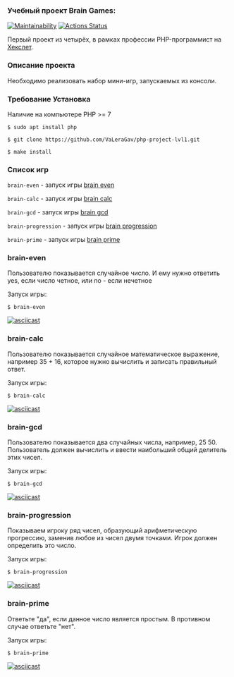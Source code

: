 ### Учебный проект Brain Games:
[![Maintainability](https://api.codeclimate.com/v1/badges/7710c557ac87bcc7fc0d/maintainability)](https://codeclimate.com/github/VaLeraGav/php-project-lvl1/maintainability)
[![Actions Status](https://github.com/VaLeraGav/php-project-lvl1/workflows/hexlet-check/badge.svg)](https://github.com/VaLeraGav/php-project-lvl1/actions)

Первый проект из четырёх, в рамках профессии PHP-программист на [Хекслет](https://ru.hexlet.io/professions/php).

### Описание проекта
Необходимо реализовать набор мини-игр, запускаемых из консоли.

### Требование Установка
Наличие на компьютере PHP >= 7
```
$ sudo apt install php

$ git clone https://github.com/VaLeraGav/php-project-lvl1.git

$ make install
```
### Список игр
`brain-even` - запуск игры [brain even](#brain-even)

`brain-calc` - запуск игры [brain calc](#brain-calc)

`brain-gcd` - запуск игры [brain gcd](#brain-gcd)

`brain-progression` - запуск игры [brain progression](#brain-progression)

`brain-prime` - запуск игры [brain prime](#brain-prime)


### brain-even
Пользователю показывается случайное число. И ему нужно ответить yes, если число четное, или no - если нечетное

Запуск игры:

```
$ brain-even
```
[![asciicast](https://asciinema.org/a/jxH7WvK4UfbEiftqeS5Z9N8yf.svg)](https://asciinema.org/a/jxH7WvK4UfbEiftqeS5Z9N8yf)
### brain-calc
Пользователю показывается случайное математическое выражение, например 35 + 16, которое нужно вычислить и записать правильный ответ.
 
Запуск игры:

```
$ brain-calc
```
[![asciicast](https://asciinema.org/a/Rej84BMaJNOOLKpqWBJcVKGpF.svg)](https://asciinema.org/a/Rej84BMaJNOOLKpqWBJcVKGpF)
### brain-gcd
Пользователю показывается два случайных числа, например, 25 50. Пользователь должен вычислить и ввести наибольший общий делитель этих чисел.

Запуск игры:

```
$ brain-gcd
```
[![asciicast](https://asciinema.org/a/CBTWOQqQTNBMCnVaJsEaQCkWT.svg)](https://asciinema.org/a/CBTWOQqQTNBMCnVaJsEaQCkWT)
### brain-progression
Показываем игроку ряд чисел, образующий арифметическую прогрессию, заменив любое из чисел двумя точками. Игрок должен определить это число.

Запуск игры:

```
$ brain-progression
```
[![asciicast](https://asciinema.org/a/5uwyl9UncQanCVV0bcSJyrQhB.svg)](https://asciinema.org/a/5uwyl9UncQanCVV0bcSJyrQhB)
### brain-prime
Ответьте "да", если данное число является простым. В противном случае ответьте "нет".

Запуск игры:
```
$ brain-prime
```
[![asciicast](https://asciinema.org/a/qK4MsU6czrxyp5L2nIuBrUQIf.svg)](https://asciinema.org/a/qK4MsU6czrxyp5L2nIuBrUQIf)

